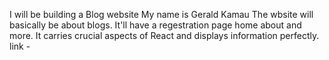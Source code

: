 I will be building a Blog website 
My name is Gerald Kamau
The wbsite will basically be about blogs. It'll have a regestration page home about and more.
It carries crucial aspects of React and displays information perfectly.
link - 